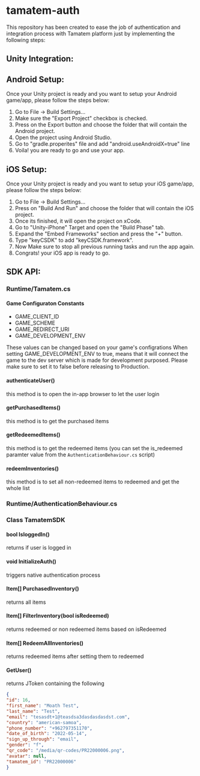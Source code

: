 # tamatem-auth

This repository has been created to ease the job of authentication and integration process with Tamatem platform just by implementing the following steps:

## Unity Integration:


## Android Setup:

Once your Unity project is ready and you want to setup your Android game/app, please follow the steps below:
1. Go to File -> Build Settings...
2. Make sure the "Export Project" checkbox is checked.
3. Press on the Export button and choose the folder that will contain the Android project.
4. Open the project using Android Studio.
5. Go to "gradle.properites" file and add "android.useAndroidX=true" line
6. Voila! you are ready to go and use your app.


## iOS Setup:

Once your Unity project is ready and you want to setup your iOS game/app, please follow the steps below:
1. Go to File -> Build Settings...
2. Press on "Build And Run" and choose the folder that will contain the iOS project.
3. Once its finished, it will open the project on xCode.
4. Go to "Unity-iPhone" Target and open the "Build Phase" tab.
5. Expand the "Embed Frameworks" section and press the "+" button.
6. Type "keyCSDK" to add "keyCSDK.framework".
7. Now Make sure to stop all previous running tasks and run the app again.
8. Congrats! your iOS app is ready to go.


## SDK API:

### Runtime/Tamatem.cs

#### Game Configuraton Constants
- GAME_CLIENT_ID
- GAME_SCHEME
- GAME_REDIRECT_URI
- GAME_DEVELOPMENT_ENV

These values can be changed based on your game's configrations
When setting GAME_DEVELOPMENT_ENV to true, means that it will connect the game to the dev server which is made for development purposed. Please make sure to set it to false before releasing to Production.

#### authenticateUser()
this method is to open the in-app browser to let the user login

#### getPurchasedItems()
this method is to get the purchased items

#### getRedeemedItems()
this method is to get the redeemed items (you can set the is_redeemed paramter value from the `AuthenticationBehaviour.cs` script)

#### redeemInventories()
this method is to set all non-redeemed items to redeemed and get the whole list


### Runtime/AuthenticationBehaviour.cs
### Class TamatemSDK

#### bool IsloggedIn()
returns if user is logged in
#### void InitializeAuth()
triggers native authentication process
#### Item[] PurchasedInventory()
returns all items
#### Item[] FilterInventory(bool isRedeemed)
returns redeemed or non redeemed items based on isRedeemed
#### Item[] RedeemAllInventories()
returns redeemed items after setting them to redeemed
#### GetUser()
returns JToken containing the following
```json
{
"id": 16,
"first_name": "Moath Test",
"last_name": "Test",
"email": "tesasdt+1@teasdsa3dasdasdasdst.com",
"country": "american-samoa",
"phone_number": "+962797351170",
"date_of_birth": "2022-05-14",
"sign_up_through": "email",
"gender": "f",
"qr_code": "/media/qr-codes/PR22000006.png",
"avatar": null,
"tamatem_id": "PR22000006"
}
```
